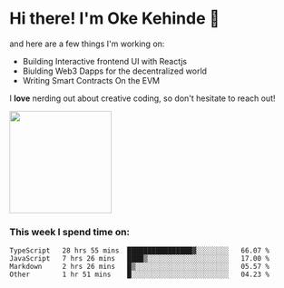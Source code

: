 # Hi there! I'm Oke Kehinde :cowboy_hat_face:

and here are a few things I'm working on:

- Building Interactive frontend UI with Reactjs
- Biulding Web3 Dapps for the decentralized world
- Writing Smart Contracts On the EVM

I **love** nerding out about creative coding, so don't hesitate to reach out!


<img height="180em" src="https://github-readme-stats.vercel.app/api?username=okeken&show_icons=true&hide_border=true&&count_private=true&include_all_commits=true" />

### This week I spend time on:

<!--START_SECTION:waka-->

```text
TypeScript   28 hrs 55 mins  ████████████████▓░░░░░░░░   66.07 %
JavaScript   7 hrs 26 mins   ████▒░░░░░░░░░░░░░░░░░░░░   17.00 %
Markdown     2 hrs 26 mins   █▒░░░░░░░░░░░░░░░░░░░░░░░   05.57 %
Other        1 hr 51 mins    █░░░░░░░░░░░░░░░░░░░░░░░░   04.23 %
```

<!--END_SECTION:waka-->
